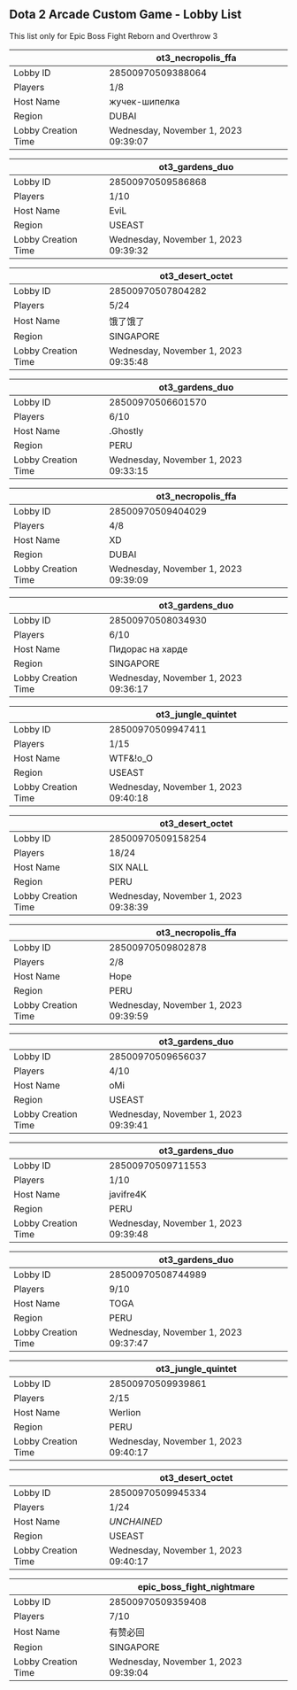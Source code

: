 ## Dota 2 Arcade Custom Game - Lobby List

This list only for Epic Boss Fight Reborn and Overthrow 3

|  | ot3_necropolis_ffa |
| ------ | ------ |
| Lobby ID | 28500970509388064 |
| Players | 1/8 |
| Host Name | жучек-шипелка |
| Region | DUBAI |
| Lobby Creation Time | Wednesday, November 1, 2023 09:39:07 |


|  | ot3_gardens_duo |
| ------ | ------ |
| Lobby ID | 28500970509586868 |
| Players | 1/10 |
| Host Name | EviL |
| Region | USEAST |
| Lobby Creation Time | Wednesday, November 1, 2023 09:39:32 |


|  | ot3_desert_octet |
| ------ | ------ |
| Lobby ID | 28500970507804282 |
| Players | 5/24 |
| Host Name | 饿了饿了 |
| Region | SINGAPORE |
| Lobby Creation Time | Wednesday, November 1, 2023 09:35:48 |


|  | ot3_gardens_duo |
| ------ | ------ |
| Lobby ID | 28500970506601570 |
| Players | 6/10 |
| Host Name | .Ghostly |
| Region | PERU |
| Lobby Creation Time | Wednesday, November 1, 2023 09:33:15 |


|  | ot3_necropolis_ffa |
| ------ | ------ |
| Lobby ID | 28500970509404029 |
| Players | 4/8 |
| Host Name | XD |
| Region | DUBAI |
| Lobby Creation Time | Wednesday, November 1, 2023 09:39:09 |


|  | ot3_gardens_duo |
| ------ | ------ |
| Lobby ID | 28500970508034930 |
| Players | 6/10 |
| Host Name | Пидорас на харде |
| Region | SINGAPORE |
| Lobby Creation Time | Wednesday, November 1, 2023 09:36:17 |


|  | ot3_jungle_quintet |
| ------ | ------ |
| Lobby ID | 28500970509947411 |
| Players | 1/15 |
| Host Name | WTF&!о_О |
| Region | USEAST |
| Lobby Creation Time | Wednesday, November 1, 2023 09:40:18 |


|  | ot3_desert_octet |
| ------ | ------ |
| Lobby ID | 28500970509158254 |
| Players | 18/24 |
| Host Name | SIX NALL |
| Region | PERU |
| Lobby Creation Time | Wednesday, November 1, 2023 09:38:39 |


|  | ot3_necropolis_ffa |
| ------ | ------ |
| Lobby ID | 28500970509802878 |
| Players | 2/8 |
| Host Name | Hope |
| Region | PERU |
| Lobby Creation Time | Wednesday, November 1, 2023 09:39:59 |


|  | ot3_gardens_duo |
| ------ | ------ |
| Lobby ID | 28500970509656037 |
| Players | 4/10 |
| Host Name | oMi |
| Region | USEAST |
| Lobby Creation Time | Wednesday, November 1, 2023 09:39:41 |


|  | ot3_gardens_duo |
| ------ | ------ |
| Lobby ID | 28500970509711553 |
| Players | 1/10 |
| Host Name | javifre4K |
| Region | PERU |
| Lobby Creation Time | Wednesday, November 1, 2023 09:39:48 |


|  | ot3_gardens_duo |
| ------ | ------ |
| Lobby ID | 28500970508744989 |
| Players | 9/10 |
| Host Name | TOGA |
| Region | PERU |
| Lobby Creation Time | Wednesday, November 1, 2023 09:37:47 |


|  | ot3_jungle_quintet |
| ------ | ------ |
| Lobby ID | 28500970509939861 |
| Players | 2/15 |
| Host Name | Werlion |
| Region | PERU |
| Lobby Creation Time | Wednesday, November 1, 2023 09:40:17 |


|  | ot3_desert_octet |
| ------ | ------ |
| Lobby ID | 28500970509945334 |
| Players | 1/24 |
| Host Name | *UNCHAINED* |
| Region | USEAST |
| Lobby Creation Time | Wednesday, November 1, 2023 09:40:17 |


|  | epic_boss_fight_nightmare |
| ------ | ------ |
| Lobby ID | 28500970509359408 |
| Players | 7/10 |
| Host Name | 有赞必回 |
| Region | SINGAPORE |
| Lobby Creation Time | Wednesday, November 1, 2023 09:39:04 |


